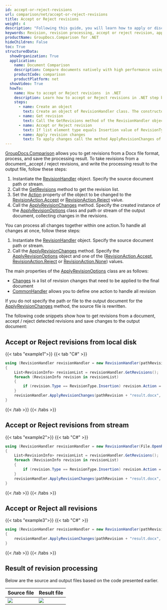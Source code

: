 ```yaml
---
id: accept-or-reject-revisions
url: comparison/net/accept-or-reject-revisions
title: Accept or Reject revisions
weight: 4
description: "Following this guide, you will learn how to apply or discard revisions found during document comparison using built-in Microsoft Word functionality."
keywords: Revision, revision processing, accept or reject revision, apply change for revision
productName: GroupDocs.Comparison for .NET
hideChildren: False
toc: True
structuredData:
  showOrganization: True
  application:
    name: Document Comparison
    description: Compare documents natively with high performance using C# language and GroupDocs.Comparison for .NET
    productCode: comparison
    productPlatform: net
  showVideo: True
  howTo:
    name: How to accept or Reject revisions  in .NET
    description: Learn how to accept or Reject revisions in .NET step by step
    steps:
      - name: Create an object
        text: Create an object of RevisionHandler class. The constructor takes the revision path or the revision file stream.
      - name: Get revision
        text: Call the GetRevisions method of the RevisionHandler object and asign the value to RevisionInfo list.
      - name: Accept or Reject revision
        text: If list element type equals Insertion value of RevisionType enum then Accept value of the RevisionAction enum asign to Action field of the element.
      - name: Apply revision changes
        text: To apply changes call the method ApplyRevisionChanges of the RevisionHandler object. The method takes a file path parameter of the resulting file and object of ApplyRevisionOptions class which should contains a Changes field initialised by RevisionInfo list.
---
```


[GroupDocs.Comparison](https://products.groupdocs.com/comparison/net) allows you to get revisions from a Docx file format, process, and save the processing result.
To take revisions from a document,_accept / reject revisions, and write the processing result to the output file, follow these steps:

1.  Instantiate the [RevisionHandler](https://reference.groupdocs.com/comparison/net/groupdocs.comparison.words.revision/revisionhandler) object. Specify the source document path or stream.
2.  Call the [GetRevisions](https://reference.groupdocs.com/comparison/net/groupdocs.comparison.words.revision/revisionhandler/methods/getrevisions) method to get the revision list.
3.  Set the [Action](https://reference.groupdocs.com/comparison/net/groupdocs.comparison.words.revision/revisioninfo/properties/action) property of the object to be changed to the [RevisionAction.Accept](https://reference.groupdocs.com/comparison/net/groupdocs.comparison.words.revision/revisionaction) or [RevisionAction.Reject](https://reference.groupdocs.com/comparison/net/groupdocs.comparison.words.revision/revisionaction) value.
4.  Call the [ApplyRevisionChanges](https://reference.groupdocs.com/comparison/net/groupdocs.comparison.words.revision/revisionhandler/methods/applyrevisionchanges/index) method. Specify the created instance of the [ApplyRevisionOptions](https://reference.groupdocs.com/comparison/net/groupdocs.comparison.words.revision/applyrevisionoptions) class and path or stream of the output document, collecting changes in the revisions.

You can process all changes together within one action.To handle all changes at once, follow these steps:

1.  Instantiate the [RevisionHandler](https://reference.groupdocs.com/comparison/net/groupdocs.comparison.words.revision/revisionhandler) object. Specify the source document path or stream.
2.  Call the [ApplyRevisionChanges](https://reference.groupdocs.com/comparison/net/groupdocs.comparison.words.revision/revisionhandler/methods/applyrevisionchanges/index) method. Specify the [ApplyRevisionOptions](https://reference.groupdocs.com/comparison/net/groupdocs.comparison.words.revision/applyrevisionoptions) object and one of the ([RevisionAction.Accept](https://reference.groupdocs.com/comparison/net/groupdocs.comparison.words.revision/revisionaction), [RevisionAction.Reject](https://reference.groupdocs.com/comparison/net/groupdocs.comparison.words.revision/revisionaction) or [RevisionAction.None](https://reference.groupdocs.com/comparison/net/groupdocs.comparison.words.revision/revisionaction)) values.

The main properties of the [ApplyRevisionOptions](https://reference.groupdocs.com/comparison/net/groupdocs.comparison.words.revision/applyrevisionoptions) class are as follows:

*   [Changes](https://reference.groupdocs.com/comparison/net/groupdocs.comparison.words.revision/applyrevisionoptions/properties/changes) is a list of revision changes that need to be applied to the final document
*   [CommonHandler](https://reference.groupdocs.com/comparison/net/groupdocs.comparison.words.revision/applyrevisionoptions/fields/commonhandler) allows you to define one action to handle all revision

If you do not specify the path or file to the output document for the [ApplyRevisionChanges](https://reference.groupdocs.com/comparison/net/groupdocs.comparison.words.revision/revisionhandler/methods/applyrevisionchanges) method, the source file is rewritten.

The following code snippets show how to get revisions from a document, accept / reject detected revisions and save changes to the output document:

## Accept or Reject revisions from local disk

{{< tabs "example1">}}
{{< tab "C#" >}}
```csharp
using (RevisionHandler revisionHandler = new RevisionHandler(pathRevision + "Document_with_revision.docx"))
{
    List<RevisionInfo> revisionList = revisionHandler.GetRevisions();
    foreach (RevisionInfo revision in revisionList)
    {
        if (revision.Type == RevisionType.Insertion) revision.Action = RevisionAction.Accept;
    }
    revisionHandler.ApplyRevisionChanges(pathRevision + "result.docx", new ApplyRevisionOptions() { Changes = revisionList });
}
```
{{< /tab >}}
{{< /tabs >}}

## Accept or Reject revisions from stream

{{< tabs "example2">}}
{{< tab "C#" >}}
```csharp
using (RevisionHandler revisionHandler = new RevisionHandler(File.OpenRead("Document_with_revision.docx")))
{
    List<RevisionInfo> revisionList = revisionHandler.GetRevisions();
    foreach (RevisionInfo revision in revisionList)
    {
        if (revision.Type == RevisionType.Insertion) revision.Action = RevisionAction.Accept;
    }
    revisionHandler.ApplyRevisionChanges(pathRevision + "result.docx", new ApplyRevisionOptions() { Changes = revisionList });
}
```
{{< /tab >}}
{{< /tabs >}}

## Accept or Reject all revisions

{{< tabs "example3">}}
{{< tab "C#" >}}
```csharp
using (RevisionHandler revisionHandler = new RevisionHandler(pathRevision + "Document_with_revision.docx"))
{
	revisionHandler.ApplyRevisionChanges(pathRevision + "result.docx", new ApplyRevisionOptions() { CommonHandler = RevisionAction.Accept });
}
```
{{< /tab >}}
{{< /tabs >}}

## Result of revision processing

Below are the source and output files based on the code presented earlier.

| Source file                                   | Result file                                          |
| --------------------------------------------- | ---------------------------------------------------- |
| ![](/comparison/net/images/revision-file.png) | ![](/comparison/net/images/result-revision-file.png) |
